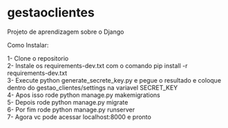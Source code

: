 # gestaoclientes


Projeto de aprendizagem sobre o Django

Como Instalar:

1- Clone o repositorio <br>
2- Instale os requirements-dev.txt com o comando pip install -r  requirements-dev.txt<br>
3- Execute python generate_secrete_key.py e pegue o resultado e coloque dentro do gestao_clientes/settings na variavel SECRET_KEY <br>
4- Apos isso rode python manage.py makemigrations <br>
5- Depois rode python manage.py migrate <br>
6- Por fim rode python manage.py runserver <br>
7- Agora vc pode acessar localhost:8000 e pronto <br>



